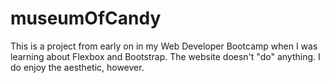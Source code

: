 # museumOfCandy
This is a project from early on in my Web Developer Bootcamp when I was learning about Flexbox and Bootstrap. The website doesn't "do" anything. I do enjoy the aesthetic, however.
